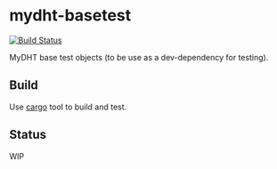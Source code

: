 mydht-basetest
==============

[![Build Status](https://travis-ci.org/cheme/mydht-basetest.svg?branch=master)](https://travis-ci.org/cheme/mydht-basetest)


MyDHT base test objects (to be use as a dev-dependency for testing).


Build
-----

Use [cargo](http://crates.io) tool to build and test.

Status
------

WIP



